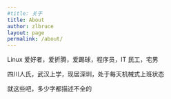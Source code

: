 ```yaml
---
#title: 关于
title: About
author: zlbruce
layout: page
permalink: /about/
---
```

Linux 爱好者，爱折腾，爱踢球，程序员，IT 民工，宅男

四川人氏，武汉上学，现居深圳，处于每天机械式上班状态

就这些吧，多少字都描述不全的
